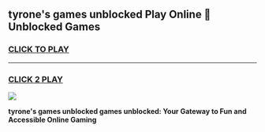 
## tyrone's games unblocked Play Online 👋 Unblocked Games
<h3>
<a href="https://premium.freeplayer.one?title=tyrone's_games_unblocked&ref=19F">CLICK TO PLAY</a></h3>
<hr>

<h3>
<a href="https://premium.freeplayer.one?title=tyrone's_games_unblocked&ref=19F">CLICK 2 PLAY</a>
  
</h3>

<a href="https://premium.freeplayer.one?title=tyrone's_games_unblocked&ref=19F"><img src="https://clearcache.store/games.png"></a>


**tyrone's games unblocked games unblocked: Your Gateway to Fun and Accessible Online Gaming**
